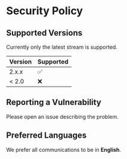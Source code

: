 # Security Policy

## Supported Versions

Currently only the latest stream is supported.

| Version | Supported          |
| ------- | ------------------ |
|  2.x.x  | :white_check_mark: |
|  < 2.0  | :x:                |

## Reporting a Vulnerability

Please open an issue describing the problem.

## Preferred Languages

We prefer all communications to be in **English**.
